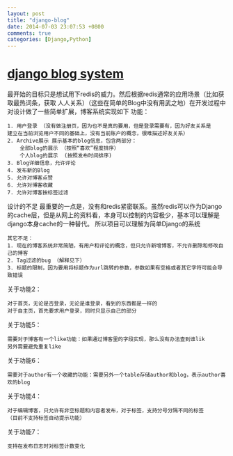 ```yaml
---
layout: post
title: "django-blog"
date: 2014-07-03 23:07:53 +0800
comments: true
categories: [Django,Python]
---
```


[django blog system](https://github.com/linpingta/my-blog-redis)
=============

最开始的目标只是想试用下redis的威力。然后根据redis通常的应用场景（比如获取最热词条，获取
人人关系）（这些在简单的Blog中没有用武之地）在开发过程中对设计做了一些简单扩展，博客系统实现如下
功能：

    1. 用户登录 （没有做注册页，因为也不是真的要用，但是登录需要有，因为好友关系是
    建立在当前浏览用户不同的基础上，没有当前账户的概念，很难描述好友关系）
    2. Archive展示 展示基本的blog信息，包含两部分：
        全部blog的展示 （按照“喜欢”程度排序）
        个人blog的展示  (按照发布时间排序)
    3. Blog详细信息，允许评论
    4. 发布新的Blog
    5. 允许对博客点赞
    6. 允许对博客收藏
    7. 允许对博客按标签过滤
    
设计的不足
	最重要的一点是，没有和redis紧密联系。虽然redis可以作为Django的cache层，但是从网上的资料看，本身可以控制的内容极少，基本可以理解是django本身cache的一种替代。
	所以项目可以理解为简单Django的系统
	
	其它不足：
    1. 现在的博客系统非常简陋，有用户和评论的概念，但只允许新增博客，不允许删除和修改自己的博客
    2. Tag过滤的bug （解释见下）
    3. 标题的限制，因为要用将标题作为url跳转的参数，参数如果有空格或者其它字符可能会导致错误    
    
关于功能2：

    对于首页，无论是否登录，无论是谁登录，看到的东西都是一样的
    对于自主页，首先要求用户登录，同时只显示自己的部分

关于功能5：
    
    需要对于博客有一个like功能：如果通过博客里的字段实现，那么没有办法查到谁lik
    另外需要避免重复like

关于功能6：

    需要对于author有一个收藏的功能：需要另外一个table存储author和blog，表示author喜欢的blog

关于功能4：
    
    对于编辑博客，只允许有非空标题和内容者发布，对于标签，支持分号分隔不同的标签
    （目前不支持标签自动提示功能）

关于功能7：
    
    支持在发布日志时对标签计数变化